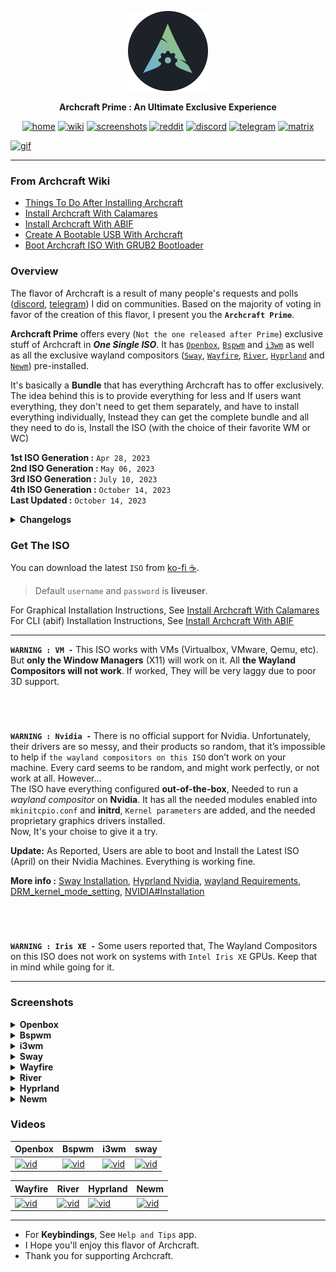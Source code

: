 <p align="center">
<a href="https://archcraft.io"><img src="https://raw.githubusercontent.com/archcraft-os/archcraft-packages/main/archcraft-artworks/files/logo/png/logo-circle/logo-circle-1.png" height="128" width="128" alt="Archcraft"></a>
</p>

<p align="center">
<b>Archcraft Prime : An Ultimate Exclusive Experience</b>
</p>

<p align="center">
  <a href="https://archcraft.io" target="_blank"><img alt="home" src="https://img.shields.io/badge/HOME-blue?style=flat-square"></a>
  <a href="https://wiki.archcraft.io" target="_blank"><img alt="wiki" src="https://img.shields.io/badge/WIKI-blue?style=flat-square"></a>
  <a href="https://archcraft.io/gallery" target="_blank"><img alt="screenshots" src="https://img.shields.io/badge/SCREENSHOTS-blue?style=flat-square"></a>
  <a href="https://www.reddit.com/r/archcraft" target="_blank"><img alt="reddit" src="https://img.shields.io/badge/REDDIT-blue?style=flat-square"></a>
  <a href="https://discord.gg/3PzeJ5S7Pu" target="_blank"><img alt="discord" src="https://img.shields.io/badge/DISCORD-blue?style=flat-square"></a>
  <a href="https://t.me/archcraftos" target="_blank"><img alt="telegram" src="https://img.shields.io/badge/TELEGRAM-blue?style=flat-square"></a>
  <a href="https://matrix.to/#/#archcraft:matrix.org" target="_blank"><img alt="matrix" src="https://img.shields.io/badge/MATRIX-blue?style=flat-square"></a>
</p>

[![gif](./prime.gif)](https://ko-fi.com/s/c925a2a8c1)

---

### From Archcraft Wiki

- [Things To Do After Installing Archcraft](https://wiki.archcraft.io/docs/install-archcraft/post-install)
- [Install Archcraft With Calamares](https://wiki.archcraft.io/docs/install-archcraft/install-with-calamares)
- [Install Archcraft With ABIF](https://wiki.archcraft.io/docs/install-archcraft/install-with-abif)
- [Create A Bootable USB With Archcraft](https://wiki.archcraft.io/docs/boot-iso/boot-with-usb)
- [Boot Archcraft ISO With GRUB2 Bootloader](https://wiki.archcraft.io/docs/boot-iso/boot-with-grub)

### Overview

The flavor of Archcraft is a result of many people's requests and polls ([discord](https://discord.com/channels/888837929789710387/890046536778678355/1091409213147844658), [telegram](https://t.me/archcraftos/48993)) I did on communities. Based on the majority of voting in favor of the creation of this flavor, I present you the **`Archcraft Prime`**.

**Archcraft Prime** offers every (`Not the one released after Prime`) exclusive stuff of Archcraft in ***One Single ISO***. It has [`Openbox`](https://ko-fi.com/s/9b2de4919f), [`Bspwm`](https://ko-fi.com/s/5c859ad898) and [`i3wm`](https://ko-fi.com/s/a529474abf) as well as all the exclusive wayland compositors ([`Sway`](https://github.com/archcraft-os/archcraft-sway), [`Wayfire`](https://github.com/archcraft-os/archcraft-wayfire), [`River`](https://github.com/archcraft-os/archcraft-river), [`Hyprland`](https://github.com/archcraft-os/archcraft-hyprland) and [`Newm`](https://github.com/archcraft-os/archcraft-newm)) pre-installed.

It's basically a **Bundle** that has everything Archcraft has to offer exclusively. The idea behind this is to provide everything for less and If users want everything, they don't need to get them separately, and have to install everything individually, Instead they can get the complete bundle and all they need to do is, Install the ISO (with the choice of their favorite WM or WC)

**1st ISO Generation :** `Apr 28, 2023` <br>
**2nd ISO Generation :** `May 06, 2023` <br>
**3rd ISO Generation :** `July 10, 2023` <br>
**4th ISO Generation :** `October 14, 2023` <br>
**Last Updated :** `October 14, 2023`

<details>
<summary><b>Changelogs</b></summary>

## October 2023
- Updated ISO profile
- Latest base with new packages
- Added `archcraft-randr` app to manager display and monitors (Only X11)
- Updated all window managers
  - Clean PKGBUILDs (`with only needed deps`) and updated code
  - Directory **openbox-themes** now merged into **openbox**, new config structure for openbox
  - Added **example layouts** for multi-monitors in `bspwmrc` (single, two-monitors, three-monitors layouts)
  - Added multi-monitor support in all available WMs (use `archcraft-randr`)
- Updated all wayland compositors
  - Added better example for multi-monitor support in...
    - Sway: `~/.config/sway/sway-output`
    - Wayfire: `~/.config/wayfire.ini`
    - River: `~/.config/river/init`
    - Hyprland: `~/.config/hypr/hyprland.conf`
    - Newm: `~/.config/newm/config.py`
- Added `wipe` ability in ABIF
- Fixed issue with `help and tips` app
- Removed `python2` as it's not needed anymore
- Small improvements and bugs fixed.

---

## July 2023
- Updated ISO profile with latest archiso
- Latest base with new packages
- Fixed `xfce-power-manager` issue (not locking the screen on lid close)
- Fixed sddm not saving the last used session issue
- Added a calculator app
- Added Welcome and Help-and-Tips App
- Fixed Scaling issue in QT apps in wayland
- **`Openbox WM`**
  - Added `tint2` as alternate panel (in all themes)
  - Ability to switch between panels
  - Added `bluetooth` module on both panels
  - Added a rofi `bluetooth` applet
  - Fixed window resizing issue via each side of window
  - etc
- **`BSPWM`**
  - Added `bluetooth` module on polybar (in all themes)
  - Added a rofi `bluetooth` applet
  - etc
- **`I3wm`**
  - Added `bluetooth` module on polybar (in all themes)
  - Added a rofi `bluetooth` applet
  - etc
- **`Sway, Wayfire, River, Hyprland`**
  - Added `bluetooth` module on Waybar
  - Added a rofi `bluetooth` applet
  - Added `alacritty` terminal
  - Added `pywal` support
  - Improved a lot of scripts
  - etc
- Many small bugs fixed.

---

## May 2023
- Nothing Much, Just Updated The ISO with Fixed NEWM

---

## April 2023
- Created the ISO base from scratch
- Grub2 bootloader with themes
- Customized Plymouth & SDDM
- Basic Applications Only, No Bloatware
- Calamares Installer (Graphical) with ability to choose WMs/WCs
- ABIF (CLI) Installer as secondary installer
- Full Network Manager Support, Various VPN plugins
- Built-in Bluetooth Support
- Pipewire For Sound/Audio (Systemwide, Bluetooth, Jack)
- Built-in Printer Support
- Almost All Audio, Video and Image Codecs
- Full File manager functionality (Mounting, Networking, Archiving, etc)
- Built-in AUR support
- Minimal User Interface
- All Premium Window Managers (Openbox, Bspwm and i3wm)
- All Exclusive Wayland Compositors (Sway, Wayfire, River, Hyprland, Newm)
- Archcraft Icons, Themes, Wallpapers, Fonts
- Etc

</details>

### Get The ISO

You can download the latest `ISO` from [ko-fi :coffee:](https://ko-fi.com/s/c925a2a8c1).

> Default `username` and `password` is **liveuser**.

For Graphical Installation Instructions, See [Install Archcraft With Calamares](https://wiki.archcraft.io/docs/install-archcraft/install-with-calamares)<br>
For CLI (abif) Installation Instructions, See [Install Archcraft With ABIF](https://wiki.archcraft.io/docs/install-archcraft/install-with-abif)

---

**`WARNING : VM -`** This ISO works with VMs (Virtualbox, VMware, Qemu, etc). But **only the Window Managers** (X11) will work on it. All **the Wayland Compositors will not work**. If worked, They will be very laggy due to poor 3D support.

#
<br>

**`WARNING : Nvidia -`** There is no official support for Nvidia. Unfortunately, their drivers are so messy, and their products so random, that it’s impossible to help if `the wayland compositors on this ISO` don’t work on your machine. Every card seems to be random, and might work perfectly, or not work at all. However...<br>
The ISO have everything configured **out-of-the-box**, Needed to run a _wayland compositor_ on **Nvidia**. It has all the needed modules enabled into `mkinitcpio.conf` and **initrd**, `Kernel parameters` are added, and the needed proprietary graphics drivers installed.<br>
Now, It's your choise to give it a try.

**Update:** As Reported, Users are able to boot and Install the Latest ISO (April) on their Nvidia Machines. Everything is working fine.

**More info :** [Sway Installation](https://wiki.archlinux.org/title/Sway#Installation), [Hyprland Nvidia](https://wiki.hyprland.org/Nvidia/), [wayland Requirements](https://wiki.archlinux.org/title/wayland#Requirements), [DRM_kernel_mode_setting](https://wiki.archlinux.org/title/NVIDIA#DRM_kernel_mode_setting), [NVIDIA#Installation](https://wiki.archlinux.org/title/NVIDIA#Installation)

#
<br>

**`WARNING : Iris XE -`** Some users reported that, The Wayland Compositors on this ISO does not work on systems with `Intel Iris XE` GPUs. Keep that in mind while going for it.

---

### Screenshots

<!-- Openbox -->

<details>
<summary><b>Openbox</b></summary>

| Screenshot 1 | Screenshot 2 | Screenshot 3 | Screenshot 4 | Screenshot 5 |
| --- | --- | --- | --- | --- |
|![img](https://archcraft.io/images/premium/openbox/openbox_1.png)|![img](https://archcraft.io/images/premium/openbox/openbox_2.png)|![img](https://archcraft.io/images/premium/openbox/openbox_3.png)|![img](https://archcraft.io/images/premium/openbox/openbox_4.png)|![img](https://archcraft.io/images/premium/openbox/openbox_5.png)|

| Screenshot 6 | Screenshot 7 | Screenshot 8 | Screenshot 9 | Screenshot 10 |
| --- | --- | --- | --- | --- |
|![img](https://archcraft.io/images/premium/openbox/openbox_6.png)|![img](https://archcraft.io/images/premium/openbox/openbox_7.png)|![img](https://archcraft.io/images/premium/openbox/openbox_8.png)|![img](https://archcraft.io/images/premium/openbox/openbox_9.png)|![img](https://archcraft.io/images/premium/openbox/openbox_10.png)|

| Screenshot 11 | Screenshot 12 | Screenshot 13 | Screenshot 14 | Screenshot 15 |
| --- | --- | --- | --- | --- |
|![img](https://archcraft.io/images/premium/openbox/openbox_11.png)|![img](https://archcraft.io/images/premium/openbox/openbox_12.png)|![img](https://archcraft.io/images/premium/openbox/openbox_13.png)|![img](https://archcraft.io/images/premium/openbox/openbox_14.png)|![img](https://archcraft.io/images/premium/openbox/openbox_15.png)|

| Screenshot 16 | Screenshot 17 | Screenshot 18 | Screenshot 19 | Screenshot 20 |
| --- | --- | --- | --- | --- |
|![img](https://archcraft.io/images/premium/openbox/openbox_16.png)|![img](https://archcraft.io/images/premium/openbox/openbox_17.png)|![img](https://archcraft.io/images/premium/openbox/openbox_18.png)|![img](https://archcraft.io/images/premium/openbox/openbox_19.png)|![img](https://archcraft.io/images/premium/openbox/openbox_20.png)|

</details>

<!-- Bspwm -->

<details>
<summary><b>Bspwm</b></summary>

| Screenshot 1 | Screenshot 2 | Screenshot 3 | Screenshot 4 | Screenshot 5 |
| --- | --- | --- | --- | --- |
|![img](https://archcraft.io/images/premium/bspwm/bspwm_1.png)|![img](https://archcraft.io/images/premium/bspwm/bspwm_2.png)|![img](https://archcraft.io/images/premium/bspwm/bspwm_3.png)|![img](https://archcraft.io/images/premium/bspwm/bspwm_4.png)|![img](https://archcraft.io/images/premium/bspwm/bspwm_5.png)|

| Screenshot 6 | Screenshot 7 | Screenshot 8 | Screenshot 9 | Screenshot 10 |
| --- | --- | --- | --- | --- |
|![img](https://archcraft.io/images/premium/bspwm/bspwm_6.png)|![img](https://archcraft.io/images/premium/bspwm/bspwm_7.png)|![img](https://archcraft.io/images/premium/bspwm/bspwm_8.png)|![img](https://archcraft.io/images/premium/bspwm/bspwm_9.png)|![img](https://archcraft.io/images/premium/bspwm/bspwm_10.png)|

| Screenshot 11 | Screenshot 12 | Screenshot 13 | Screenshot 14 | Screenshot 15 |
| --- | --- | --- | --- | --- |
|![img](https://archcraft.io/images/premium/bspwm/bspwm_11.png)|![img](https://archcraft.io/images/premium/bspwm/bspwm_12.png)|![img](https://archcraft.io/images/premium/bspwm/bspwm_13.png)|![img](https://archcraft.io/images/premium/bspwm/bspwm_14.png)|![img](https://archcraft.io/images/premium/bspwm/bspwm_15.png)|

| Screenshot 16 | Screenshot 17 | Screenshot 18 | Screenshot 19 | Screenshot 20 |
| --- | --- | --- | --- | --- |
|![img](https://archcraft.io/images/premium/bspwm/bspwm_16.png)|![img](https://archcraft.io/images/premium/bspwm/bspwm_17.png)|![img](https://archcraft.io/images/premium/bspwm/bspwm_18.png)|![img](https://archcraft.io/images/premium/bspwm/bspwm_19.png)|![img](https://archcraft.io/images/premium/bspwm/bspwm_20.png)|

</details>

<!-- i3wm -->

<details>
<summary><b>i3wm</b></summary>

| Screenshot 1 | Screenshot 2 | Screenshot 3 | Screenshot 4 | Screenshot 5 |
| --- | --- | --- | --- | --- |
|![img](https://archcraft.io/images/premium/i3wm/i3_1.png)|![img](https://archcraft.io/images/premium/i3wm/i3_2.png)|![img](https://archcraft.io/images/premium/i3wm/i3_3.png)|![img](https://archcraft.io/images/premium/i3wm/i3_4.png)|![img](https://archcraft.io/images/premium/i3wm/i3_5.png)|

| Screenshot 6 | Screenshot 7 | Screenshot 8 | Screenshot 9 | Screenshot 10 |
| --- | --- | --- | --- | --- |
|![img](https://archcraft.io/images/premium/i3wm/i3_6.png)|![img](https://archcraft.io/images/premium/i3wm/i3_7.png)|![img](https://archcraft.io/images/premium/i3wm/i3_8.png)|![img](https://archcraft.io/images/premium/i3wm/i3_9.png)|![img](https://archcraft.io/images/premium/i3wm/i3_10.png)|

| Screenshot 11 | Screenshot 12 | Screenshot 13 | Screenshot 14 | Screenshot 15 |
| --- | --- | --- | --- | --- |
|![img](https://archcraft.io/images/premium/i3wm/i3_11.png)|![img](https://archcraft.io/images/premium/i3wm/i3_12.png)|![img](https://archcraft.io/images/premium/i3wm/i3_13.png)|![img](https://archcraft.io/images/premium/i3wm/i3_14.png)|![img](https://archcraft.io/images/premium/i3wm/i3_15.png)|

| Screenshot 16 | Screenshot 17 | Screenshot 18 | Screenshot 19 | Screenshot 20 |
| --- | --- | --- | --- | --- |
|![img](https://archcraft.io/images/premium/i3wm/i3_16.png)|![img](https://archcraft.io/images/premium/i3wm/i3_17.png)|![img](https://archcraft.io/images/premium/i3wm/i3_18.png)|![img](https://archcraft.io/images/premium/i3wm/i3_19.png)|![img](https://archcraft.io/images/premium/i3wm/i3_20.png)|

</details>

<!-- Sway -->

<details>
<summary><b>Sway</b></summary>

| Screenshot 1 | Screenshot 2 | Screenshot 3 | Screenshot 4 |
| --- | --- | --- | --- |
|![sway](https://raw.githubusercontent.com/archcraft-os/archcraft-sway/main/screenshots/sway_1.png)|![sway](https://raw.githubusercontent.com/archcraft-os/archcraft-sway/main/screenshots/sway_2.png)|![sway](https://raw.githubusercontent.com/archcraft-os/archcraft-sway/main/screenshots/sway_3.png)|![sway](https://raw.githubusercontent.com/archcraft-os/archcraft-sway/main/screenshots/sway_4.png)|

</details>

<!-- Wayfire -->

<details>
<summary><b>Wayfire</b></summary>

| Screenshot 1 | Screenshot 2 | Screenshot 3 | Screenshot 4 | Screenshot 5 |
| --- | --- | --- | --- | --- |
|![wayfire](https://raw.githubusercontent.com/archcraft-os/archcraft-wayfire/main/screenshots/wayfire_1.png)|![wayfire](https://raw.githubusercontent.com/archcraft-os/archcraft-wayfire/main/screenshots/wayfire_2.png)|![wayfire](https://raw.githubusercontent.com/archcraft-os/archcraft-wayfire/main/screenshots/wayfire_3.png)|![wayfire](https://raw.githubusercontent.com/archcraft-os/archcraft-wayfire/main/screenshots/wayfire_4.png)|![wayfire](https://raw.githubusercontent.com/archcraft-os/archcraft-wayfire/main/screenshots/wayfire_5.png)|

</details>

<!-- River -->

<details>
<summary><b>River</b></summary>

| Screenshot 1 | Screenshot 2 | Screenshot 3 | Screenshot 4 |
| --- | --- | --- | --- |
|![river](https://raw.githubusercontent.com/archcraft-os/archcraft-river/main/screenshots/river_1.png)|![river](https://raw.githubusercontent.com/archcraft-os/archcraft-river/main/screenshots/river_2.png)|![river](https://raw.githubusercontent.com/archcraft-os/archcraft-river/main/screenshots/river_3.png)|![river](https://raw.githubusercontent.com/archcraft-os/archcraft-river/main/screenshots/river_4.png)|

</details>

<!-- Hyprland -->

<details>
<summary><b>Hyprland</b></summary>

| Screenshot 1 | Screenshot 2 | Screenshot 3 | Screenshot 4 |
| --- | --- | --- | --- |
|![hyprland](https://raw.githubusercontent.com/archcraft-os/archcraft-hyprland/main/screenshots/dark/hypr_1.png)|![hyprland](https://raw.githubusercontent.com/archcraft-os/archcraft-hyprland/main/screenshots/dark/hypr_2.png)|![hyprland](https://raw.githubusercontent.com/archcraft-os/archcraft-hyprland/main/screenshots/dark/hypr_3.png)|![hyprland](https://raw.githubusercontent.com/archcraft-os/archcraft-hyprland/main/screenshots/dark/hypr_4.png)|

</details>

<!-- NEWM -->

<details>
<summary><b>Newm</b></summary>

| Screenshot 1 | Screenshot 2 | Screenshot 3 | Screenshot 4 | Screenshot 5 |
| --- | --- | --- | --- | --- |
|![newm](https://raw.githubusercontent.com/archcraft-os/archcraft-newm/main/screenshots/blur/newm_1.png)|![newm](https://raw.githubusercontent.com/archcraft-os/archcraft-newm/main/screenshots/blur/newm_2.png)|![newm](https://raw.githubusercontent.com/archcraft-os/archcraft-newm/main/screenshots/blur/newm_3.png)|![newm](https://raw.githubusercontent.com/archcraft-os/archcraft-newm/main/screenshots/blur/newm_4.png)|![newm](https://raw.githubusercontent.com/archcraft-os/archcraft-newm/main/screenshots/blur/newm_5.png)|

</details>

### Videos

| Openbox | Bspwm | i3wm | sway |
| --- | --- | --- | --- |
|[![vid](https://archcraft.io/images/premium/openbox_p.png)](https://youtu.be/ci_nMh0-7vA)|[![vid](https://archcraft.io/images/premium/bspwm_p.png)](https://youtu.be/GnF9CK_gwW4)|[![vid](https://archcraft.io/images/premium/i3wm_p.png)](https://youtu.be/NYCX8o-fmoo)|[![vid](https://archcraft.io/images/premium/sway_p.png)](https://youtu.be/ASlQcf8Jc0I)|

| Wayfire | River | Hyprland | Newm |
| --- | --- | --- | --- |
|[![vid](https://archcraft.io/images/premium/wayfire_p.png)](https://youtube.com/playlist?list=PLXH9dADRlWHYk_5Boqiu7L3HcLVC83TWU)|[![vid](https://archcraft.io/images/premium/river_p.png)](https://youtu.be/MwnK6arB2Rc)|[![vid](https://archcraft.io/images/premium/hyprland_p.png)](https://youtu.be/t6Zd2F7rtPw)|[![vid](https://archcraft.io/images/premium/newm_p.png)](https://youtube.com/playlist?list=PLXH9dADRlWHaXM3Q8G_gaunljITif3cUl)|

---

- For **Keybindings**, See `Help and Tips` app.
- I Hope you'll enjoy this flavor of Archcraft.
- Thank you for supporting Archcraft.
